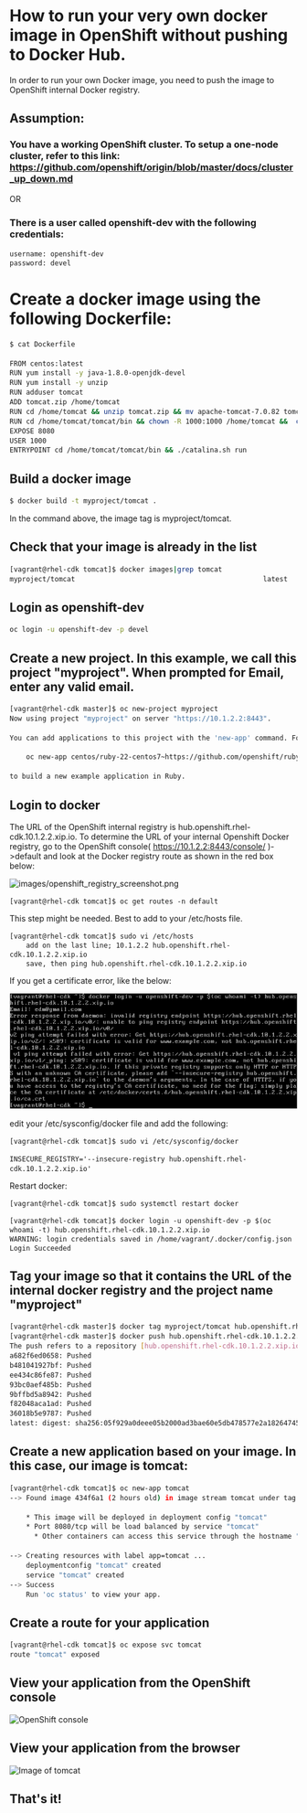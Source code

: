
# How to run your very own docker image in OpenShift without pushing to Docker Hub.

In order to run your own Docker image, you need to push the image to OpenShift internal Docker registry.

## Assumption:
### You have a working OpenShift cluster. To setup a one-node cluster, refer to this link: https://github.com/openshift/origin/blob/master/docs/cluster_up_down.md
OR
### There is a user called openshift-dev with the following credentials:
```
username: openshift-dev
password: devel
```
# Create a docker image using the following Dockerfile:

```bash
$ cat Dockerfile

FROM centos:latest
RUN yum install -y java-1.8.0-openjdk-devel
RUN yum install -y unzip
RUN adduser tomcat
ADD tomcat.zip /home/tomcat
RUN cd /home/tomcat && unzip tomcat.zip && mv apache-tomcat-7.0.82 tomcat
RUN cd /home/tomcat/tomcat/bin && chown -R 1000:1000 /home/tomcat &&  chmod a+x *.sh && chmod -R a+rxw /home/tomcat
EXPOSE 8080
USER 1000
ENTRYPOINT cd /home/tomcat/tomcat/bin && ./catalina.sh run
```
## Build a docker image
```bash
$ docker build -t myproject/tomcat .
```
In the command above, the image tag is myproject/tomcat.

## Check that your image is already in the list

```bash
[vagrant@rhel-cdk tomcat]$ docker images|grep tomcat
myproject/tomcat                                              latest              5f174c0409aa        2 hours ago         517.5 MB
```

## Login as openshift-dev

```bash
oc login -u openshift-dev -p devel
```

## Create a new project. In this example, we call this project "myproject". When prompted for Email, enter any valid email.

```bash
[vagrant@rhel-cdk master]$ oc new-project myproject
Now using project "myproject" on server "https://10.1.2.2:8443".

You can add applications to this project with the 'new-app' command. For example, try:

    oc new-app centos/ruby-22-centos7~https://github.com/openshift/ruby-ex.git

to build a new example application in Ruby.
```
## Login to docker 

The URL of the OpenShift internal registry is hub.openshift.rhel-cdk.10.1.2.2.xip.io. To determine the URL of your internal Openshift Docker registry, go to the OpenShift console( https://10.1.2.2:8443/console/ )->default and look at the Docker registry route as shown in the red box below:

![images/openshift_registry_screenshot.png](images/openshift_registry_screenshot.png)

```
[vagrant@rhel-cdk tomcat]$ oc get routes -n default

```

This step might be needed. Best to add to your /etc/hosts file.

```
[vagrant@rhel-cdk tomcat]$ sudo vi /etc/hosts
    add on the last line; 10.1.2.2 hub.openshift.rhel-cdk.10.1.2.2.xip.io
    save, then ping hub.openshift.rhel-cdk.10.1.2.2.xip.io
```
If you get a certificate error, like the below:

![images/oc-er01.png](images/oc-er01.png)

edit your /etc/sysconfig/docker file and add the following:

```
[vagrant@rhel-cdk tomcat]$ sudo vi /etc/sysconfig/docker
```
```INSECURE_REGISTRY='--insecure-registry hub.openshift.rhel-cdk.10.1.2.2.xip.io'```

Restart docker:

```
[vagrant@rhel-cdk tomcat]$ sudo systemctl restart docker
```

```
[vagrant@rhel-cdk tomcat]$ docker login -u openshift-dev -p $(oc whoami -t) hub.openshift.rhel-cdk.10.1.2.2.xip.io
WARNING: login credentials saved in /home/vagrant/.docker/config.json
Login Succeeded
``` 
## Tag your image so that it contains the URL of the internal docker registry and the project name "myproject"

```bash
[vagrant@rhel-cdk master]$ docker tag myproject/tomcat hub.openshift.rhel-cdk.10.1.2.2.xip.io/myproject/tomcat
[vagrant@rhel-cdk master]$ docker push hub.openshift.rhel-cdk.10.1.2.2.xip.io/myproject/tomcat
The push refers to a repository [hub.openshift.rhel-cdk.10.1.2.2.xip.io/myproject/tomcat]
a682f6ed0658: Pushed 
b481041927bf: Pushed 
ee434c86fe87: Pushed 
93bc0aef485b: Pushed 
9bffbd5a8942: Pushed 
f82048aca1ad: Pushed 
36018b5e9787: Pushed 
latest: digest: sha256:05f929a0deee05b2000ad3bae60e5db478577e2a18264745464e21b7f4a45efb size: 7424
```
## Create a new application based on your image. In this case, our image is tomcat:

```bash
[vagrant@rhel-cdk tomcat]$ oc new-app tomcat
--> Found image 434f6a1 (2 hours old) in image stream tomcat under tag "latest" for "tomcat"

    * This image will be deployed in deployment config "tomcat"
    * Port 8080/tcp will be load balanced by service "tomcat"
      * Other containers can access this service through the hostname "tomcat"

--> Creating resources with label app=tomcat ...
    deploymentconfig "tomcat" created
    service "tomcat" created
--> Success
    Run 'oc status' to view your app.
```

## Create a route for your application

```bash
[vagrant@rhel-cdk tomcat]$ oc expose svc tomcat
route "tomcat" exposed
```
## View your application from the OpenShift console

![OpenShift console](images/openshift_tomcat_screenshot.png)

## View your application from the browser

![Image of tomcat](images/tomcat_image.png)

## That's it!

